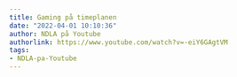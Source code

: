 ```yaml
---
title: Gaming på timeplanen
date: "2022-04-01 10:10:36"
author: NDLA på Youtube
authorlink: https://www.youtube.com/watch?v=-eiY6GAgtVM
tags:
- NDLA-pa-Youtube
---
```

